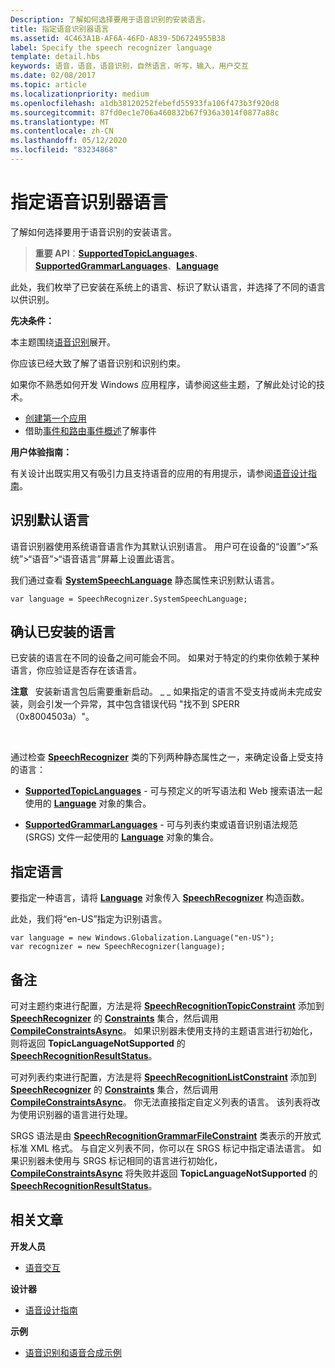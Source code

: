 ```yaml
---
Description: 了解如何选择要用于语音识别的安装语言。
title: 指定语音识别器语言
ms.assetid: 4C463A1B-AF6A-46FD-A839-5D6724955B38
label: Specify the speech recognizer language
template: detail.hbs
keywords: 语音，语音，语音识别，自然语言，听写，输入，用户交互
ms.date: 02/08/2017
ms.topic: article
ms.localizationpriority: medium
ms.openlocfilehash: a1db38120252febefd55933fa106f473b3f920d8
ms.sourcegitcommit: 87fd0ec1e706a460832b67f936a3014f0877a88c
ms.translationtype: MT
ms.contentlocale: zh-CN
ms.lasthandoff: 05/12/2020
ms.locfileid: "83234868"
---
```

# <a name="specify-the-speech-recognizer-language"></a>指定语音识别器语言


了解如何选择要用于语音识别的安装语言。

> **重要 API**：[**SupportedTopicLanguages**](https://docs.microsoft.com/uwp/api/windows.media.speechrecognition.speechrecognizer.supportedtopiclanguages)、[**SupportedGrammarLanguages**](https://docs.microsoft.com/uwp/api/windows.media.speechrecognition.speechrecognizer.supportedgrammarlanguages)、[**Language**](https://docs.microsoft.com/uwp/api/Windows.Globalization.Language)


此处，我们枚举了已安装在系统上的语言、标识了默认语言，并选择了不同的语言以供识别。

**先决条件：**

本主题围绕[语音识别](speech-recognition.md)展开。

你应该已经大致了解了语音识别和识别约束。

如果你不熟悉如何开发 Windows 应用程序，请参阅这些主题，了解此处讨论的技术。

-   [创建第一个应用](https://docs.microsoft.com/windows/uwp/get-started/your-first-app)
-   借助[事件和路由事件概述](https://docs.microsoft.com/windows/uwp/xaml-platform/events-and-routed-events-overview)了解事件

**用户体验指南：**

有关设计出既实用又有吸引力且支持语音的应用的有用提示，请参阅[语音设计指南](https://docs.microsoft.com/windows/uwp/input-and-devices/speech-interactions)。

## <a name="identify-the-default-language"></a>识别默认语言


语音识别器使用系统语音语言作为其默认识别语言。 用户可在设备的“设置”&gt;“系统”&gt;“语音”&gt;“语音语言”屏幕上设置此语言。

我们通过查看 [**SystemSpeechLanguage**](https://docs.microsoft.com/uwp/api/windows.media.speechrecognition.speechrecognizer.systemspeechlanguage) 静态属性来识别默认语言。

```CSharp
var language = SpeechRecognizer.SystemSpeechLanguage; 
```

## <a name="confirm-an-installed-language"></a>确认已安装的语言


已安装的语言在不同的设备之间可能会不同。 如果对于特定的约束你依赖于某种语言，你应验证是否存在该语言。

**注意**   安装新语言包后需要重新启动。 \_ \_ 如果指定的语言不受支持或尚未完成安装，则会引发一个异常，其中包含错误代码 "找不到 SPERR （0x8004503a）"。

 

通过检查 [**SpeechRecognizer**](https://docs.microsoft.com/uwp/api/Windows.Media.SpeechRecognition.SpeechRecognizer) 类的下列两种静态属性之一，来确定设备上受支持的语言：

-   [**SupportedTopicLanguages**](https://docs.microsoft.com/uwp/api/windows.media.speechrecognition.speechrecognizer.supportedtopiclanguages) - 可与预定义的听写语法和 Web 搜索语法一起使用的 [**Language**](https://docs.microsoft.com/uwp/api/Windows.Globalization.Language) 对象的集合。

-   [**SupportedGrammarLanguages**](https://docs.microsoft.com/uwp/api/windows.media.speechrecognition.speechrecognizer.supportedgrammarlanguages) - 可与列表约束或语音识别语法规范 (SRGS) 文件一起使用的 [**Language**](https://docs.microsoft.com/uwp/api/Windows.Globalization.Language) 对象的集合。

## <a name="specify-a-language"></a>指定语言


要指定一种语言，请将 [**Language**](https://docs.microsoft.com/uwp/api/Windows.Globalization.Language) 对象传入 [**SpeechRecognizer**](https://docs.microsoft.com/uwp/api/Windows.Media.SpeechRecognition.SpeechRecognizer) 构造函数。

此处，我们将“en-US”指定为识别语言。


```CSharp
var language = new Windows.Globalization.Language("en-US"); 
var recognizer = new SpeechRecognizer(language); 
```

## <a name="remarks"></a>备注


可对主题约束进行配置，方法是将 [**SpeechRecognitionTopicConstraint**](https://docs.microsoft.com/uwp/api/Windows.Media.SpeechRecognition.SpeechRecognitionTopicConstraint) 添加到 [**SpeechRecognizer**](https://docs.microsoft.com/uwp/api/windows.media.speechrecognition.speechrecognizer.constraints) 的 [**Constraints**](https://docs.microsoft.com/uwp/api/Windows.Media.SpeechRecognition.SpeechRecognizer) 集合，然后调用 [**CompileConstraintsAsync**](https://docs.microsoft.com/uwp/api/windows.media.speechrecognition.speechrecognizer.compileconstraintsasync)。 如果识别器未使用支持的主题语言进行初始化，则将返回 **TopicLanguageNotSupported** 的 [**SpeechRecognitionResultStatus**](https://docs.microsoft.com/uwp/api/Windows.Media.SpeechRecognition.SpeechRecognitionResultStatus)。

可对列表约束进行配置，方法是将 [**SpeechRecognitionListConstraint**](https://docs.microsoft.com/uwp/api/Windows.Media.SpeechRecognition.SpeechRecognitionListConstraint) 添加到 [**SpeechRecognizer**](https://docs.microsoft.com/uwp/api/windows.media.speechrecognition.speechrecognizer.constraints) 的 [**Constraints**](https://docs.microsoft.com/uwp/api/Windows.Media.SpeechRecognition.SpeechRecognizer) 集合，然后调用 [**CompileConstraintsAsync**](https://docs.microsoft.com/uwp/api/windows.media.speechrecognition.speechrecognizer.compileconstraintsasync)。 你无法直接指定自定义列表的语言。 该列表将改为使用识别器的语言进行处理。

SRGS 语法是由 [**SpeechRecognitionGrammarFileConstraint**](https://docs.microsoft.com/uwp/api/Windows.Media.SpeechRecognition.SpeechRecognitionGrammarFileConstraint) 类表示的开放式标准 XML 格式。 与自定义列表不同，你可以在 SRGS 标记中指定语法语言。 如果识别器未使用与 SRGS 标记相同的语言进行初始化，[**CompileConstraintsAsync**](https://docs.microsoft.com/uwp/api/windows.media.speechrecognition.speechrecognizer.compileconstraintsasync) 将失败并返回 **TopicLanguageNotSupported** 的 [**SpeechRecognitionResultStatus**](https://docs.microsoft.com/uwp/api/Windows.Media.SpeechRecognition.SpeechRecognitionResultStatus)。

## <a name="related-articles"></a>相关文章

**开发人员**

* [语音交互](speech-interactions.md)

**设计器**

* [语音设计指南](https://docs.microsoft.com/windows/uwp/input-and-devices/speech-interactions)

**示例**

* [语音识别和语音合成示例](https://github.com/Microsoft/Windows-universal-samples/tree/master/Samples/SpeechRecognitionAndSynthesis)
 

 




